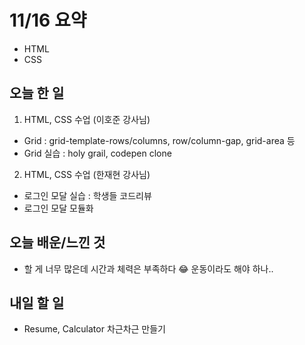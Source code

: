 # 11/16 요약
- HTML
- CSS

## 오늘 한 일
1. HTML, CSS 수업 (이호준 강사님)
- Grid : grid-template-rows/columns, row/column-gap, grid-area 등
- Grid 실습 : holy grail, codepen clone

2. HTML, CSS 수업 (한재현 강사님)
- 로그인 모달 실습 : 학생들 코드리뷰
- 로그인 모달 모듈화

## 오늘 배운/느낀 것
- 할 게 너무 많은데 시간과 체력은 부족하다 😂 운동이라도 해야 하나..

## 내일 할 일
- Resume, Calculator 차근차근 만들기